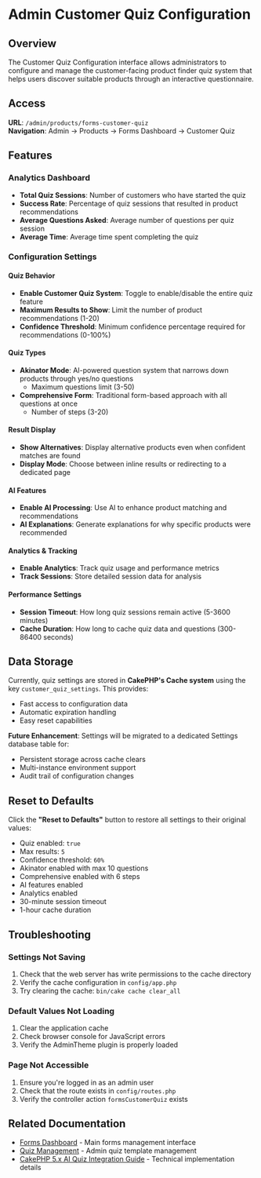 # Admin Customer Quiz Configuration

## Overview

The Customer Quiz Configuration interface allows administrators to configure and manage the customer-facing product finder quiz system that helps users discover suitable products through an interactive questionnaire.

## Access

**URL**: `/admin/products/forms-customer-quiz`  
**Navigation**: Admin → Products → Forms Dashboard → Customer Quiz

## Features

### Analytics Dashboard
- **Total Quiz Sessions**: Number of customers who have started the quiz
- **Success Rate**: Percentage of quiz sessions that resulted in product recommendations
- **Average Questions Asked**: Average number of questions per quiz session
- **Average Time**: Average time spent completing the quiz

### Configuration Settings

#### Quiz Behavior
- **Enable Customer Quiz System**: Toggle to enable/disable the entire quiz feature
- **Maximum Results to Show**: Limit the number of product recommendations (1-20)
- **Confidence Threshold**: Minimum confidence percentage required for recommendations (0-100%)

#### Quiz Types
- **Akinator Mode**: AI-powered question system that narrows down products through yes/no questions
  - Maximum questions limit (3-50)
- **Comprehensive Form**: Traditional form-based approach with all questions at once
  - Number of steps (3-20)

#### Result Display
- **Show Alternatives**: Display alternative products even when confident matches are found
- **Display Mode**: Choose between inline results or redirecting to a dedicated page

#### AI Features
- **Enable AI Processing**: Use AI to enhance product matching and recommendations
- **AI Explanations**: Generate explanations for why specific products were recommended

#### Analytics & Tracking
- **Enable Analytics**: Track quiz usage and performance metrics
- **Track Sessions**: Store detailed session data for analysis

#### Performance Settings
- **Session Timeout**: How long quiz sessions remain active (5-3600 minutes)
- **Cache Duration**: How long to cache quiz data and questions (300-86400 seconds)

## Data Storage

Currently, quiz settings are stored in **CakePHP's Cache system** using the key `customer_quiz_settings`. This provides:
- Fast access to configuration data
- Automatic expiration handling
- Easy reset capabilities

**Future Enhancement**: Settings will be migrated to a dedicated Settings database table for:
- Persistent storage across cache clears
- Multi-instance environment support  
- Audit trail of configuration changes

## Reset to Defaults

Click the **"Reset to Defaults"** button to restore all settings to their original values:
- Quiz enabled: `true`
- Max results: `5`
- Confidence threshold: `60%`
- Akinator enabled with max 10 questions
- Comprehensive enabled with 6 steps
- AI features enabled
- Analytics enabled
- 30-minute session timeout
- 1-hour cache duration

## Troubleshooting

### Settings Not Saving
1. Check that the web server has write permissions to the cache directory
2. Verify the cache configuration in `config/app.php`
3. Try clearing the cache: `bin/cake cache clear_all`

### Default Values Not Loading
1. Clear the application cache
2. Check browser console for JavaScript errors
3. Verify the AdminTheme plugin is properly loaded

### Page Not Accessible
1. Ensure you're logged in as an admin user
2. Check that the route exists in `config/routes.php`
3. Verify the controller action `formsCustomerQuiz` exists

## Related Documentation

- [Forms Dashboard](./forms-dashboard.md) - Main forms management interface
- [Quiz Management](./forms-quiz.md) - Admin quiz template management
- [CakePHP 5.x AI Quiz Integration Guide](../../INTEGRATION_GUIDE.md) - Technical implementation details